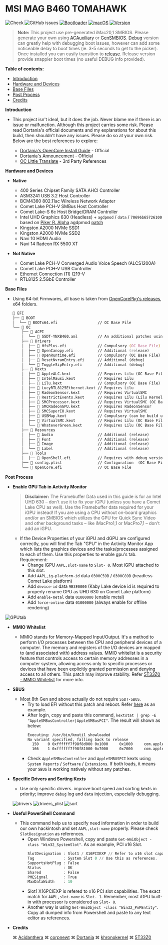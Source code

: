 # MSI MAG B460 TOMAHAWK

![Check](https://img.shields.io/badge/Status-Pass-brightgreen)
![GitHub issues](https://img.shields.io/github/issues/theofficialcopypaste/ASRockB460MSL-OC?color=blue&label=Issues)
[![Bootloader](https://img.shields.io/badge/Bootloader-OpenCore-yellow)](https://github.com/theofficialcopypaste/ASRockB460MSL-OC/releases)
[![macOS](https://img.shields.io/badge/Compatible-Catalina/Monterey/Ventura-orange)](https://www.apple.com/ge/macos/monterey/)
[![Version](https://img.shields.io/badge/Version-0.9.0-white)](https://github.com/acidanthera/OpenCorePkg/releases)

> **Note:**  This project use pre-generated iMac20,1 SMBIOS. Please generate your own using [ACAuxiliary](https://github.com/ic005k/OCAuxiliaryTools) or [GenSMBIOS](https://github.com/corpnewt/GenSMBIOS). [Debug](https://github.com/iamyounix/msimagb460_tomahawk/releases/download/Release/Big.Sur.+.debug.dmg) version can greatly help with debugging boot issues, however can add some noticeable delay to boot times (ie. 3-5 seconds to get to the picker). Once installed you can easily transition to [release](https://github.com/iamyounix/msimagb460_tomahawk/releases/download/Release/Big.Sur.+.dmg). Release version provide snappier boot times (no useful DEBUG info provided).

**Table of contents:**

-   [Introduction](*introduction)
-   [Hardware and Devices](*hardware-and-devices)
-   [Base Files](*base-files)
-   [Post Process](*post-process)
-   [Credits](*credits)

**Introduction**

-   This project isn't ideal, but it does the job. Never blame me if there is an issue or malfunction.   Although this project carries some risk. Please read Dortania's official documents and my explanations for about this build, then shouldn't have any issues. Please do so at your own risk. Below are the best references to explore:

    -   [Dortania's OpenCore Install Guide](https://dortania.github.io/OpenCore-Install-Guide/) - Official
    -   [Dortania's Announcement](https://dortania.github.io/) - Official
    -   [OC Little Translate](https://github.com/5T33Z0/OC-Little-Translated) - 3rd Party References

**Hardware and Devices**

-   **Native**

    -   400 Series Chipset Family SATA AHCI Controller
    -   ASM3241 USB 3.2 Host Controller
    -   BCM4360 802.11ac Wireless Network Adapter
    -   Comet Lake PCH-V SMBus Host Controller
    -   Comet Lake-S 6c Host Bridge/DRAM Controller
    -   Intel UHD Graphics 630 (Headless) + `agdpmod` / `data` / `70696b65726100` based on [Piker R. Alpha](https://github.com/Piker-Alpha) agdpmod [patch](https://pikeralpha.wordpress.com/2015/11/23/patching-applegraphicsdevicepolicy-kext/)
    -   Kingston A2000 NVMe SSD1
    -   Kingston A2000 NVMe SSD2
    -   Navi 10 HDMI Audio
    -   Navi 14 Radeon RX 5500 XT

-   **Not Native**
    -   Comet Lake PCH-V Converged Audio Voice Speech (ALCS1200A)
    -   Comet Lake PCH-V USB Controller
    -   Ethernet Connection (11) I219-V
    -   RTL8125 2.5GbE Controller

**Base Files**

-   Using 64-bit Firmwares, all base is taken from [OpenCorePkg's releases](https://github.com/acidanthera/OpenCorePkg/releases/), x64 folders.
    ```zsh
    📁 EFI
    ├── 📁 BOOT
    │  └── 📃 BOOTx64.efi                  // OC Base File
    └── 📁 OC
        ├── 📁 ACPI
        │  └── 📃 SSDT-YNXB460.aml         // An additional patches using Secondary System Description Tables
        ├── 📁 Drivers
        │  ├── 📃 HfsPlus.efi              // Compulsory (OC Base File)
        │  ├── 📃 OpenCanopy.efi           // Additional (release)
        │  ├── 📃 OpenRuntime.efi          // Compulsory (OC Base File)
        │  ├── 📃 ResetNvramEntry.efi      // Additional (debug) 
        │  └── 📃 ToggleSipEntry.efi       // Additional (debug)
        ├── 📁 Kexts
        │  ├── 📃 AppleALC.kext            // Requires Lilu (OC Base File)
        │  ├── 📃 IntelMausi.kext          // Requires Lilu
        │  ├── 📃 Lilu.kext                // Conpulsory (OC Base File)
        │  ├── 📃 LucyRTL8125Ethernet.kext // Requires Lilu
        │  ├── 📃 RadeonSensor.kext        // Requires VirtualSMC
        │  ├── 📃 RestrictEvents.kext      // Requires Lilu (Lilu Kernel extension)
        │  ├── 📃 SMCProcessor.kext        // Requires VirtualSMC (OC Base File)
        │  ├── 📃 SMCRadeonGPU.kext        // Requires RadeonSensor
        │  ├── 📃 SMCSuperIO.kext          // Requires VirtualSMC
        │  ├── 📃 USBMap.kext              // Compulsory (can be build using USBToolbox/Windows and USBMap/MacOS)
        │  ├── 📃 VirtualSMC.kext          // Requires Lilu (OC Base File)
        │  └── 📃 WhateverGreen.kext       // Requires Lilu (OC Base File)
        ├── 📁 Resources
        │  ├── 🎨 Audio                    // Additional (release)
        │  ├── 🎨 Font                     // Additional (release)
        │  ├── 🎨 Image                    // Additional (release)
        │  └── 🎨 Label                    // Additional (release)
        ├── 📁 Tools
        │  ├── 📃 OpenShell.efi            // Requires with debug version (OC Base File)   
        ├── 📃 config.plist                // Configuration  (OC Base File)
        └── 📃 OpenCore.efi                // OC Base File
    ```

**Post Process**

-   **Enable GPU Tab in Activity Monitor**

    >  **Disclaimer:** The Framebuffer Data used in this guide is for an Intel UHD 630 – don't use it to fix your iGPU (unless you have a Comet Lake CPU as well). Use the Framebuffer data required for your iGPU instead!
    >  If you are using a CPU without on-board graphics and/or an SMBIOS which utilizes the GPU for Quick Sync Video and other background tasks – like iMacPro1,1 or MacPro7,1 – don't add an iGPU.
    
    -   If the Device Properties of your iGPU and dGPU are configured correctly, you will find the Tab "GPU" in the Activity Monitor App which lists the graphics devices and the tasks/processes assigned to each of them. Use this properties to enable gpu's tab. Requirement:
        -   Change iGPU  `AAPL,slot-name` to `Slot- 0`. Most iGPU attached to this slot.
        -   Add `AAPL,ig-platform-id` data `0300C59B` / `0300C89B` (headless Comet Lake platform)
        -   Add `device-id` data `9B3E0000`  (Kaby Lake device id is required to properly rename GPU as UHD 630 on Comet Lake platform)
        -   Add `enable-metal` data `01000000` (enable metal)
        -   Add `force-online` data `01000000` (always enable for offline rendering)

![GPUtab](https://github.com/iamyounix/msimagb460_tomahawk/assets/72515939/3f7d7626-4b39-440b-a053-33737df848f9)

-   **MMIO Whitelist**

    -   MMIO stands for Memory-Mapped Input/Output. It's a method to perform I/O processes between the CPU and peripheral devices of a computer. The memory and registers of the I/O devices are mapped to (and associated with) address values. MMIO whitelist is a security feature that controls access to certain memory addresses in a computer system, allowing access only to specific processes or devices that have been explicitly granted permission and denying access to all others. This patch may improve stability. Refer [5T33Z0 - MMIO Whitelist](https://github.com/5T33Z0/OC-Little-Translated/tree/main/12_MMIO_Whitelist) for more info.

-   **SBUS**

    -   Most 8th Gen and above actually do not require `SSDT-SBUS`. 
        -   Try to load EFI without this patch and reboot. Refer [here](https://github.com/iamyounix/msimagb460_tomahawk/blob/main/ACPI_Sample/SSDT-YNXB460.dsl) as an example.
        -   After login, copy and paste this command, `kextstat | grep -E "AppleSMBusController|AppleSMBusPCI"`. The result will shown as below:
            ```zsh
            Executing: /usr/bin/kmutil showloaded
            No variant specified, falling back to release
              150    0 0xffffff7f98f8d000 0x1000     0x1000     com.apple.driver.AppleSMBusPCI (1.0.14d1) 76173829-8756-3746-9516-A60DABEB950C <16 7 6 3>
              166    1 0xffffff7f98f81000 0x7000     0x7000     com.apple.driver.AppleSMBusController (1.0.18d1) E4F2BA31-6A3A-3690-A863-80A993E08DF0 <165 16 15 7 6 3>
            ```
        -   Check `AppleSMBusController` and `AppleSMBUSPCI` kexts using `System Reports` / `Software` / `Extensions`. If both loads, it means your `SBUS` is working natively without any patches.

-   **Specific Drivers and Sorting Kexts**

    -   Use only specific drivers. improve boot speed and sorting kexts in priority; improve `debug` log and `data` injection, especially debugging.

    ![drivers](https://github.com/iamyounix/msimagb460_tomahawk/assets/72515939/d263cd52-3b99-49d0-a40f-b6b15b494dfe)
    ![drivers_plist](https://github.com/iamyounix/msimagb460_tomahawk/assets/72515939/079acaa1-5ec7-4e41-922e-b608e185f523)
    ![sort](https://github.com/iamyounix/msimagb460_tomahawk/assets/72515939/12afd08e-862b-43b1-8d5f-638d2061f5b6)

-   **Useful PowerShell Command**

    -   This command help us to specify need information in order to build our own hackintosh and set `AAPL,slot-name` properly. Please check `SlotDesignation` as references.
        -   Open Windows Powershell, copy and paste `Get-WmiObject -class "Win32_SystemSlot"`. As an example, PCI x16 Slot.
            ```powershell
            SlotDesignation : Slot1 / X16PCIEXP // Refer to x16 slot capability
            Tag             : System Slot 0 // Use this as references. 
            SupportsHotPlug : False
            Status          : OK
            Shared          : False
            PMESignal       : True
            MaxDataWidth    : 10
            ```
        -   Slot1 X16PCIEXP is refered to x16 PCI slot capabilities. The exact match for `AAPL,slot-name` is `Slot- 1`. Remember, most iGPU built-in with processor is considered as `Slot- 0`.
        -   Another way is using `Get-WmiObject -class "Win32_PnPEntity"`. Copy all dumped info from Powershell and paste to any text editor as references.

-   **Credits**

    ⌘ [Acidanthera](https://github.com/acidanthera/) ⌘ [corpnewt](https://github.com/corpnewt) ⌘ [Dortania](https://github.com/dortania) ⌘ [khronokernel](https://github.com/khronokernel) ⌘ [5T33Z0](https://github.com/5T33Z0)
